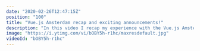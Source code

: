 ```yaml
---
date: "2020-02-26T12:47:15Z"
position: "100"
title: "Vue.js Amsterdam recap and exciting announcements!"
description: "In this video I recap my experience with the Vue.js Amsterdam conference and I make an exciting announcement for future collaborations on this channel. Watch until the end to find out!\n\nA recap of the talks: https://medium.com/jeff-tech/my-top-5-talks-from-vue-js-amsterdam-2020-d56b1b62f1a1\n\nMy slides: https://slides.com/timbenniks/team-first-3\n\nFollow me here:\nWebsite: https://timbenniks.nl/\nTwitter: https://twitter.com/timbenniks\nGithub: https://github.com/timbenniks\n\n#vuejsamsterdam #conference #announcements"
image: "https://i.ytimg.com/vi/bOBY5h-r1hc/maxresdefault.jpg"
videoId: "bOBY5h-r1hc"
---
```


